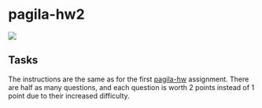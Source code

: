 # pagila-hw2
[![](https://github.com/snlam/pagila-hw2/workflows/tests/badge.svg)](https://github.com/snlam/pagila-hw2/actions?query=workflow%3Atests)

## Tasks

The instructions are the same as for the first [pagila-hw](https://github.com/snlam/pagila-hw) assignment.
There are half as many questions, and each question is worth 2 points instead of 1 point due to their increased difficulty.
